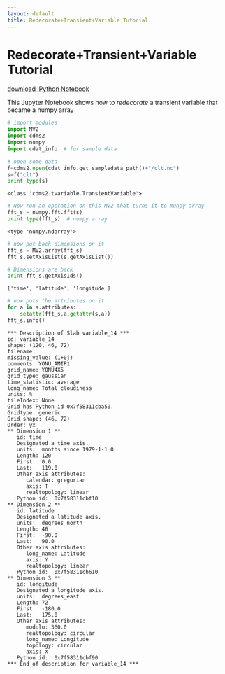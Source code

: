 ```yaml
---
layout: default
title: Redecorate+Transient+Variable Tutorial
---
```


# Redecorate+Transient+Variable Tutorial
[download iPython Notebook](Redecorate+Transient+Variable.ipynb)

This Jupyter Notebook shows how to *redecorate* a transient variable that became a numpy array


```python
# import modules
import MV2
import cdms2
import numpy
import cdat_info  # for sample data
```


```python
# open some data
f=cdms2.open(cdat_info.get_sampledata_path()+"/clt.nc")
s=f("clt")
print type(s)
```

    <class 'cdms2.tvariable.TransientVariable'>



```python
# Now run an operation on this MV2 that turns it to munpy array
fft_s = numpy.fft.fft(s)
print type(fft_s)  # numpy array
```

    <type 'numpy.ndarray'>



```python
# now put back dimensions on it
fft_s = MV2.array(fft_s)
fft_s.setAxisList(s.getAxisList())

# Dimensions are back
print fft_s.getAxisIds()
```

    ['time', 'latitude', 'longitude']



```python
# now puts the attributes on it
for a in s.attributes:
    setattr(fft_s,a,getattr(s,a))
fft_s.info()
```

    *** Description of Slab variable_14 ***
    id: variable_14
    shape: (120, 46, 72)
    filename: 
    missing_value: (1+0j)
    comments: YONU_AMIP1
    grid_name: YONU4X5
    grid_type: gaussian
    time_statistic: average
    long_name: Total cloudiness
    units: %
    tileIndex: None
    Grid has Python id 0x7f58311cba50.
    Gridtype: generic
    Grid shape: (46, 72)
    Order: yx
    ** Dimension 1 **
       id: time
       Designated a time axis.
       units:  months since 1979-1-1 0
       Length: 120
       First:  0.0
       Last:   119.0
       Other axis attributes:
          calendar: gregorian
          axis: T
          realtopology: linear
       Python id:  0x7f58311cbf10
    ** Dimension 2 **
       id: latitude
       Designated a latitude axis.
       units:  degrees_north
       Length: 46
       First:  -90.0
       Last:   90.0
       Other axis attributes:
          long_name: Latitude
          axis: Y
          realtopology: linear
       Python id:  0x7f58311cb610
    ** Dimension 3 **
       id: longitude
       Designated a longitude axis.
       units:  degrees_east
       Length: 72
       First:  -180.0
       Last:   175.0
       Other axis attributes:
          modulo: 360.0
          realtopology: circular
          long_name: Longitude
          topology: circular
          axis: X
       Python id:  0x7f58311cbf90
    *** End of description for variable_14 ***

